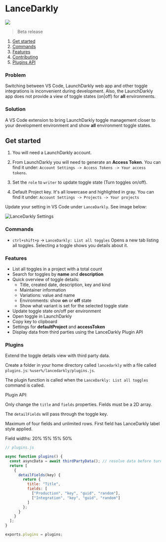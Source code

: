 # LanceDarkly

[![](https://vsmarketplacebadge.apphb.com/version-short/RichardKotze.lancedarkly.svg)](https://marketplace.visualstudio.com/items?itemName=RichardKotze.lancedarkly)

> Beta release

1. [Get started](#get-started)
1. [Commands](#commands)
1. [Features](#features)
1. [Contributing](https://github.com/rkotze/lancedarkly/blob/master/CONTRIBUTING.md)
1. [Plugins API](#plugins)

### Problem

Switching between VS Code, LaunchDarkly web app and other toggle integrations is inconvenient during development. Also, the LaunchDarkly app does not provide a view of toggle states (on|off) for **all** environments.

### Solution

A VS Code extension to bring LaunchDarkly toggle management closer to your development environment and show **all** environment toggle states.

## Get started

1. You will need a LaunchDarkly account.

1. From LaunchDarkly you will need to generate an **Access Token**. You can find it under: `Account Settings -> Access Tokens -> Your access tokens`.

1. Set the `role` to `writer` to update toggle state (Turn toggles on/off).

1. Default Project key. It's all lowercase and highlighted in gray. You can find it under: `Account Settings -> Projects -> Your projects`

Update your setting in VS Code under `LanceDarkly`. See image below:

![LanceDarkly Settings](https://user-images.githubusercontent.com/10452163/53906270-64857d80-4042-11e9-9fdd-7b58e03f8cc1.png)

### Commands

- `ctrl+shift+p` -> `LanceDarkly: List all toggles`
  Opens a new tab listing all toggles. Selecting a toggle shows you details about it.

### Features

- List all toggles in a project with a total count
- Search for toggles by **name** and **description**
- Quick overview of toggle details:
  - Title, created date, description, key and kind
  - Maintainer information
  - Variations: value and name
  - Environments: show **on** or **off** state
  - Show what variant is set for the selected toggle state
- Update toggle state on/off per environment
- Open toggle in LaunchDarkly
- Copy key to clipboard
- Settings for **defaultProject** and **accessToken**
- Display data from third parties using the LanceDarkly Plugin API

### Plugins

Extend the toggle details view with third party data.

Create a folder in your home directory called `lancedarkly` with a file called `plugins.js`: `%user%/lancedarkly/plugins.js`.

The plugin function is called when the `LanceDarkly: List all toggles` command is called.

Plugin API:

Only change the `title` and `fields` properties. Fields must be a 2D array.

The `detailFields` will pass through the toggle key.

Maximum of four fields and unlimited rows. First field has LanceDarkly label style applied.

Field widths: 20% 15% 15% 50%

```javascript
// plugins.js

async function plugins() {
  const asyncData = await thirdPartyData(); // resolve data before turning API.
  return [
    {
      detailFields(key) {
        return {
          title: "Title",
          fields: [
            ["Production", "key", "guid", "random"],
            ["Integration", "key", "guid", "random"]
          ]
        };
      }
    }
  ];
}

exports.plugins = plugins;
```

